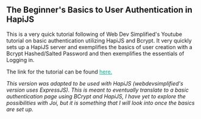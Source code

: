 <h2>The Beginner's Basics to User Authentication in HapiJS</h2>

This is a very quick tutorial following of Web Dev Simplified's Youtube tutorial on basic authentication utilizing HapiJS and Bcrypt. It very quickly sets up a HapiJS server and exemplifies the basics of user creation with a Bcrypt Hashed/Salted Password and then exemplifies the essentials of Logging in.

The link for the tutorial can be found <a style=color:#00ae8cff href="https://www.youtube.com/watch?v=Ud5xKCYQTjM">here.</a>

_This version was adapted to be used with HapiJS (webdevsimplified's version uses ExpressJS). This is meant to eventually translate to a basic authentication page using BCrypt and HapiJS, I have yet to explore the possibilities with Joi, but it is something that I will look into once the basics are set up._
